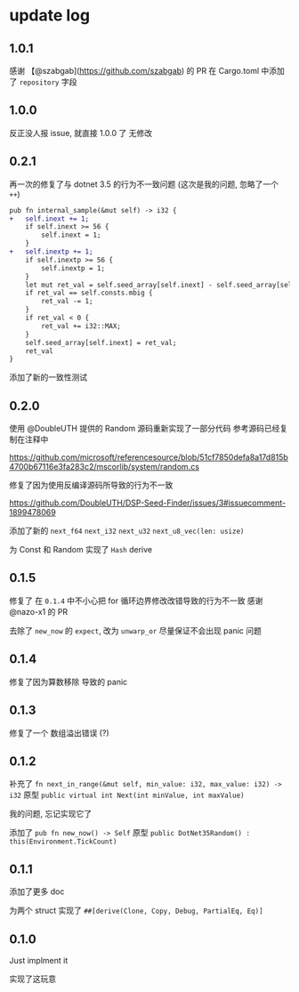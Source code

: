 # update log

## 1.0.1

感谢 【@szabgab](https://github.com/szabgab) 的 PR
在 Cargo.toml 中添加了 `repository` 字段

## 1.0.0

反正没人报 issue, 就直接 1.0.0 了
无修改

## 0.2.1

再一次的修复了与 dotnet 3.5 的行为不一致问题
(这次是我的问题, 忽略了一个 `++`)

```diff
pub fn internal_sample(&mut self) -> i32 {
+   self.inext += 1;
    if self.inext >= 56 {
        self.inext = 1;
    }
+   self.inextp += 1;
    if self.inextp >= 56 {
        self.inextp = 1;
    }
    let mut ret_val = self.seed_array[self.inext] - self.seed_array[self.inextp];
    if ret_val == self.consts.mbig {
        ret_val -= 1;
    }
    if ret_val < 0 {
        ret_val += i32::MAX;
    }
    self.seed_array[self.inext] = ret_val;
    ret_val
}
```

添加了新的一致性测试

## 0.2.0

使用 @DoubleUTH 提供的 Random 源码重新实现了一部分代码
参考源码已经复制在注释中

https://github.com/microsoft/referencesource/blob/51cf7850defa8a17d815b4700b67116e3fa283c2/mscorlib/system/random.cs

修复了因为使用反编译源码所导致的行为不一致

https://github.com/DoubleUTH/DSP-Seed-Finder/issues/3#issuecomment-1899478069

添加了新的 `next_f64` `next_i32` `next_u32` `next_u8_vec(len: usize)`

为 Const 和 Random 实现了 `Hash` derive

## 0.1.5

修复了 在 `0.1.4` 中不小心把 for 循环边界修改改错导致的行为不一致
感谢 @nazo-x1 的 PR

去除了 `new_now` 的 `expect`, 改为 `unwarp_or`
尽量保证不会出现 panic 问题

## 0.1.4

修复了因为算数移除 导致的 panic

## 0.1.3

修复了一个 数组溢出错误 (?)

## 0.1.2

补充了 `fn next_in_range(&mut self, min_value: i32, max_value: i32) -> i32`
原型 `public virtual int Next(int minValue, int maxValue)`

我的问题, 忘记实现它了

添加了 `pub fn new_now() -> Self`
原型 `public DotNet35Random() : this(Environment.TickCount)`

## 0.1.1

添加了更多 doc

为两个 struct 实现了 `##[derive(Clone, Copy, Debug, PartialEq, Eq)]`

## 0.1.0

Just implment it

实现了这玩意
